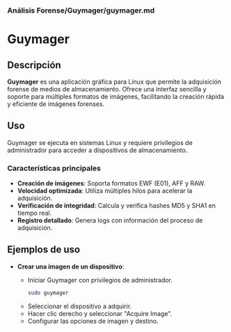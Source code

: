 ### **Análisis Forense/Guymager/guymager.md**

# Guymager

## Descripción

**Guymager** es una aplicación gráfica para Linux que permite la adquisición forense de medios de almacenamiento. Ofrece una interfaz sencilla y soporte para múltiples formatos de imágenes, facilitando la creación rápida y eficiente de imágenes forenses.

## Uso

Guymager se ejecuta en sistemas Linux y requiere privilegios de administrador para acceder a dispositivos de almacenamiento.

### Características principales

- **Creación de imágenes**: Soporta formatos EWF (E01), AFF y RAW.
- **Velocidad optimizada**: Utiliza múltiples hilos para acelerar la adquisición.
- **Verificación de integridad**: Calcula y verifica hashes MD5 y SHA1 en tiempo real.
- **Registro detallado**: Genera logs con información del proceso de adquisición.

## Ejemplos de uso

- **Crear una imagen de un dispositivo**:

  - Iniciar Guymager con privilegios de administrador.
    ```bash
    sudo guymager
    ```
  - Seleccionar el dispositivo a adquirir.
  - Hacer clic derecho y seleccionar "Acquire Image".
  - Configurar las opciones de imagen y destino.
